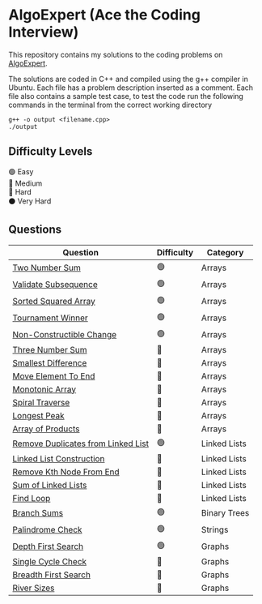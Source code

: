 # AlgoExpert (Ace the Coding Interview)
This repository contains my solutions to the coding problems on [AlgoExpert](https://www.algoexpert.io).

The solutions are coded in C++ and compiled using the g++ compiler in Ubuntu. Each file has a problem description inserted as a comment. Each file also contains a sample test case, to test the code run the following commands in the terminal from the correct working directory
```
g++ -o output <filename.cpp>
./output
```

## Difficulty Levels

🟢 Easy  
🔵 Medium  
🔴 Hard  
⚫️ Very Hard

## Questions

| Question                                                                                                                      | Difficulty | Category             | 
| ----------------------------------------------------------------------------------------------------------------------------- | ---------- | -------------------- | 
| [Two Number Sum](https://github.com/tdkhan/algo-expert/blob/main/Arrays/TwoNumberSum.cpp)                                     | 🟢         | Arrays               | 
| [Validate Subsequence](https://github.com/tdkhan/algo-expert/blob/main/Arrays/ValidateSubsequence.cpp)                        | 🟢         | Arrays               | 
| [Sorted Squared Array](https://github.com/tdkhan/algo-expert/blob/main/Arrays/SortedSquaredError.cpp)                         | 🟢         | Arrays               | 
| [Tournament Winner](https://github.com/tdkhan/algo-expert/blob/main/Arrays/TournamentWinner.cpp)                              | 🟢         | Arrays               |
| [Non-Constructible Change](https://github.com/tdkhan/algo-expert/blob/main/Arrays/Non-ConstructibleChange.cpp)                | 🟢         | Arrays               |
| [Three Number Sum](https://github.com/tdkhan/algo-expert/blob/main/Arrays/ThreeNumberSum.cpp)                                 | 🔵         | Arrays               |
| [Smallest Difference](https://github.com/tdkhan/algo-expert/blob/main/Arrays/SmallestDifference.cpp)                          | 🔵         | Arrays               |
| [Move Element To End](https://github.com/tdkhan/algo-expert/blob/main/Arrays/MoveElementToEnd.cpp)                            | 🔵         | Arrays               |
| [Monotonic Array](https://github.com/tdkhan/algo-expert/blob/main/Arrays/MonotonicArray.cpp)                                  | 🔵         | Arrays               |
| [Spiral Traverse](https://github.com/tdkhan/algo-expert/blob/main/Arrays/SpiralTraverse.cpp)                                  | 🔵         | Arrays               |
| [Longest Peak](https://github.com/tdkhan/algo-expert/blob/main/Arrays/LongestPeak.cpp)                                        | 🔵         | Arrays               |
| [Array of Products](https://github.com/tdkhan/algo-expert/blob/main/Arrays/ArrayofProducts.cpp)                               | 🔵         | Arrays               |
| [Remove Duplicates from Linked List](https://github.com/tdkhan/algo-expert/blob/main/LinkedLists/RemoveDuplicates.cpp)        | 🟢         | Linked Lists         |
| [Linked List Construction](https://github.com/tdkhan/algo-expert/blob/main/LinkedLists/LinkedListConstruction.cpp)            | 🔵         | Linked Lists         |
| [Remove Kth Node From End](https://github.com/tdkhan/algo-expert/blob/main/LinkedLists/RemoveKthNodefromtheEnd.cpp)           | 🔵         | Linked Lists         |
| [Sum of Linked Lists](https://github.com/tdkhan/algo-expert/blob/main/LinkedLists/SumofLinkedLists.cpp)                       | 🔵         | Linked Lists         |
| [Find Loop](https://github.com/tdkhan/algo-expert/blob/main/LinkedLists/FindLoop.cpp)                                         | 🔴         | Linked Lists         |
| [Branch Sums](https://github.com/tdkhan/algo-expert/blob/main/BinaryTrees/BranchSums.cpp)                                     | 🟢         | Binary Trees         |
| [Palindrome Check](https://github.com/tdkhan/algo-expert/blob/main/Strings/PalindromeCheck.cpp)                               | 🟢         | Strings              |
| [Depth First Search](https://github.com/tdkhan/algo-expert/blob/main/Graphs/DepthFirstSearch.cpp)                             | 🟢         | Graphs               |
| [Single Cycle Check](https://github.com/tdkhan/algo-expert/blob/main/Graphs/SingleCycleCheck.cpp)                             | 🔵         | Graphs               |
| [Breadth First Search](https://github.com/tdkhan/algo-expert/blob/main/Graphs/BreadthFirstSearch.cpp)                         | 🔵         | Graphs               |
| [River Sizes](https://github.com/tdkhan/algo-expert/blob/main/Graphs/RiverSizes.cpp)                                          | 🔵         | Graphs               |
